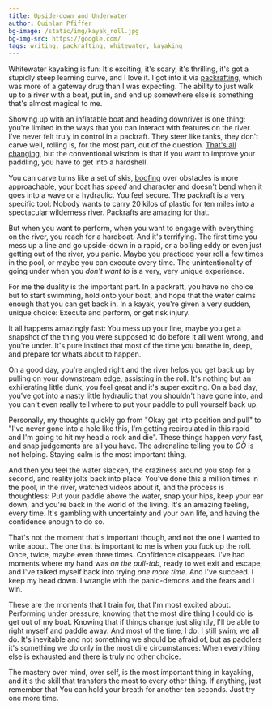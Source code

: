 ```yaml
---
title: Upside-down and Underwater
author: Quinlan Pfiffer
bg-image: /static/img/kayak_roll.jpg
bg-img-src: https://google.com/
tags: writing, packrafting, whitewater, kayaking
---
```


Whitewater kayaking is fun: It's exciting, it's scary, it's thrilling, it's got
a stupidly steep learning curve, and I love it. I got into it via
[packrafting](/tags/packrafting.html), which was more of a gateway drug than I
was expecting. The ability to just walk up to a river with a boat, put in, and
end up somewhere else is something that's almost magical to me. 

Showing up with an inflatable boat and heading downriver is one thing: you're
limited in the ways that you can interact with features on the river. I've never
felt truly in control in a packraft. They steer like tanks, they don't carve
well, rolling is, for the most part, out of the question. [That's all
changing](https://packrafteurope.com/blogs/news/alpacka-valkyrie-and-packrafting-with-nouria-newman),
but the conventional wisdom is that if you want to improve your paddling, you
have to get into a hardshell.

You can carve turns like a set of skis, [boofing](https://paddling.com/learn/boofing)
over obstacles is more approachable, your boat has _speed_ and character and doesn't
bend when it goes into a wave or a hydraulic. You feel secure. The packraft is a
very specific tool: Nobody wants to carry 20 kilos of plastic for ten miles into a
spectacular wilderness river. Packrafts are amazing for that.

But when you want to perform, when you want to engage with everything on the
river, you reach for a hardboat. And it's terrifying. The first time you mess up
a line and go upside-down in a rapid, or a boiling eddy or even just getting out
of the river, you panic. Maybe you practiced your roll a few times in the pool, or maybe you can execute every time. The
unintentionality of going under when you _don't want to_ is a very, very
unique experience.

For me the duality is the important part. In a packraft, you have no choice but
to start swimming, hold onto your boat, and hope that the water calms enough
that you can get back in. In a kayak, you're given a very sudden, unique choice:
Execute and perform, or get risk injury.

It all happens amazingly fast: You mess up your line, maybe you get a snapshot
of the thing you were supposed to do before it all went wrong, and you're under.
It's pure instinct that most of the time you breathe in, deep, and prepare for
whats about to happen.

On a good day, you're angled right and the river helps you get back up by
pulling on your downstream edge, assisting in the roll. It's nothing but an
exhilerating little dunk, you feel great and it's super exciting. On a bad day,
you've got into a nasty little hydraulic that you shouldn't have gone into, and
you can't even really tell where to put your paddle to pull yourself back up.

Personally, my thoughts quickly go from "Okay get into position and pull" to
"I've never gone into a hole like this, I'm getting recirculated in this rapid and I'm going
to hit my head a rock and die". These things happen _very_ fast, and snap
judgements are all you have. The adrenaline telling you to _GO_ is not helping.
Staying calm is the most important thing.

And then you feel the water slacken, the craziness around you stop for a second,
and reality jolts back into place: You've done this a million times in the pool,
in the river, watched videos about it, and the process is thoughtless: Put your
paddle above the water, snap your hips, keep your ear down, and you're back in
the world of the living. It's an amazing feeling, every time. It's gambling with
uncertainty and your own life, and having the confidence enough to do so.

That's not the moment that's important though, and not the one I wanted to write
about. The one that is important to me is when you fuck up the roll. Once,
twice, maybe even three times. Confidence disappears. I've had moments where my
hand was _on the pull-tab_, ready to wet exit and escape, and I've talked myself
back into trying _one more time._ And I've succeed. I keep my head down. I wrangle
with the panic-demons and the fears and I win.

These are the moments that I train for, that I'm most excited about. Performing
under pressure, knowing that the most dire thing I could do is get out of my
boat. Knowing that if things change just slightly, I'll be able to right myself
and paddle away. And most of the time, I do. [I still swim,](https://www.instagram.com/p/CU8EYqCrYSA/) 
we all do. It's inevitable and not something we should be afraid of, but as paddlers it's
something we do only in the most dire circumstances: When everything else is
exhausted and there is truly no other choice.

The mastery over mind, over self, is the most important thing in kayaking, and
it's the skill that transfers the most to every other thing. If anything, just
remember that You can hold your breath for another ten seconds. Just try one
more time.
